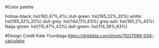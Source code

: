 


#Color palette

hollow-black: hsl(160,47%,4%)
dull-green: hsl(165,32%,20%)
white: hsl(165,32%,20%)
dull-grey: hsl(144,11%,63%)
grey-ash: hsl(165,2%,43%)
Naija-green: hsl(115,47%,43%)
dull-green: hsl(114,38%,63%)


#Design Credit
Kate Yzurdiaga
https://dribbble.com/shots/11027089-004-calculator
